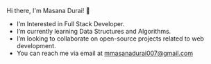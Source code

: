   Hi there, I'm Masana Durai! 👋

-  I’m Interested in Full Stack Developer.
-  I’m currently learning Data Structures and Algorithms.
-  I’m looking to collaborate on open-source projects related to web development.
-  You can reach me via email at mmasanadurai007@gmail.com




